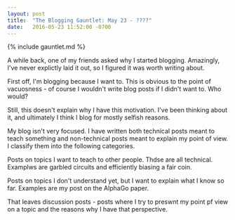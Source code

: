 ```yaml
---
layout: post
title:  "The Blogging Gauntlet: May 23 - ????"
date:   2016-05-23 11:52:00 -0700
---
```


{% include gauntlet.md %}

A while back, one of my friends asked why I started blogging.
Amazingly, I've never explictly laid it out, so I figured it
was worth writing about.

First off, I'm blogging because I want to. This is obvious to
the point of vacuosness - of course I wouldn't write blog posts
if I didn't want to. Who would?

Still, this doesn't explain why I have this motivation. I've been
thinking about it, and ultimately I think I blog for mostly
selfish reasons.

My blog isn't very focused. I have written both technical posts meant to teach something
and non-technical posts meant to explain my point of view.
I classify them into the following categories.

Posts on topics I want to teach to other people. Thdse are
all technical. Examplws are garbled circuits and efficiently
biasing a fair coin.

Posts on topics I don't understand yet, but I want to explain
what I know so far. Examples are my post on the AlphaGo paper.

That leaves discussion posts - posts where I try to preswnt my point
pf view on a topic and the reasons why I have that perspective. 
